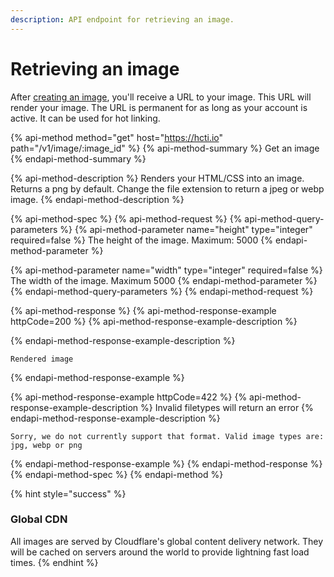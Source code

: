 ```yaml
---
description: API endpoint for retrieving an image.
---
```


# Retrieving an image

After [creating an image](creating-an-image.md), you'll receive a URL to your image. This URL will render your image. The URL is permanent for as long as your account is active. It can be used for hot linking.

{% api-method method="get" host="https://hcti.io" path="/v1/image/:image\_id" %}
{% api-method-summary %}
Get an image
{% endapi-method-summary %}

{% api-method-description %}
Renders your HTML/CSS into an image. Returns a png by default. Change the file extension to return a jpeg or webp image.
{% endapi-method-description %}

{% api-method-spec %}
{% api-method-request %}
{% api-method-query-parameters %}
{% api-method-parameter name="height" type="integer" required=false %}
The height of the image. Maximum: 5000
{% endapi-method-parameter %}

{% api-method-parameter name="width" type="integer" required=false %}
The width of the image. Maximum 5000
{% endapi-method-parameter %}
{% endapi-method-query-parameters %}
{% endapi-method-request %}

{% api-method-response %}
{% api-method-response-example httpCode=200 %}
{% api-method-response-example-description %}

{% endapi-method-response-example-description %}

```
Rendered image
```
{% endapi-method-response-example %}

{% api-method-response-example httpCode=422 %}
{% api-method-response-example-description %}
Invalid filetypes will return an error
{% endapi-method-response-example-description %}

```
Sorry, we do not currently support that format. Valid image types are: jpg, webp or png
```
{% endapi-method-response-example %}
{% endapi-method-response %}
{% endapi-method-spec %}
{% endapi-method %}

{% hint style="success" %}
### Global CDN

All images are served by Cloudflare's global content delivery network. They will be cached on servers around the world to provide lightning fast load times.
{% endhint %}



